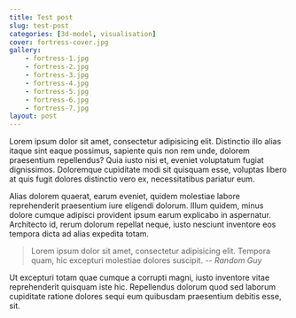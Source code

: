 ```yaml
---
title: Test post
slug: test-post
categories: [3d-model, visualisation]
cover: fortress-cover.jpg
gallery:
    - fortress-1.jpg
    - fortress-2.jpg
    - fortress-3.jpg
    - fortress-4.jpg
    - fortress-5.jpg
    - fortress-6.jpg
    - fortress-7.jpg
layout: post
---
```


Lorem ipsum dolor sit amet, consectetur adipisicing elit. Distinctio illo alias itaque sint eaque possimus, sapiente quis non rem unde, dolorem praesentium repellendus? Quia iusto nisi et, eveniet voluptatum fugiat dignissimos. Doloremque cupiditate modi sit quisquam esse, voluptas libero at quis fugit dolores distinctio vero ex, necessitatibus pariatur eum.

Alias dolorem quaerat, earum eveniet, quidem molestiae labore reprehenderit praesentium iure eligendi dolorum. Illum quidem, minus dolore cumque adipisci provident ipsum earum explicabo in aspernatur. Architecto id, rerum dolorum repellat neque, iusto nesciunt inventore eos tempora dicta ad alias expedita totam.

> Lorem ipsum dolor sit amet, consectetur adipisicing elit. Tempora quam, hic excepturi molestiae dolores suscipit.
> _-- Random Guy_

Ut excepturi totam quae cumque a corrupti magni, iusto inventore vitae reprehenderit quisquam iste hic. Repellendus dolorum quod sed laborum cupiditate ratione dolores sequi eum quibusdam praesentium debitis esse, sit.

